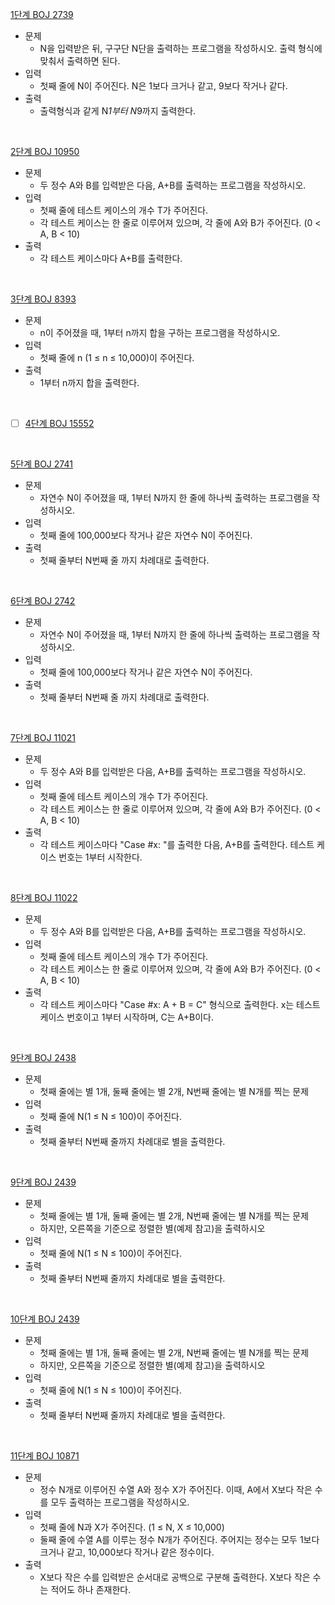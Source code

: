 [1단계 BOJ 2739](https://www.acmicpc.net/problem/2739)

- 문제
  - N을 입력받은 뒤, 구구단 N단을 출력하는 프로그램을 작성하시오. 출력 형식에 맞춰서 출력하면 된다.
- 입력
  - 첫째 줄에 N이 주어진다. N은 1보다 크거나 같고, 9보다 작거나 같다.
- 출력
  - 출력형식과 같게 N*1부터 N*9까지 출력한다.

<br>

[2단계 BOJ 10950](https://www.acmicpc.net/problem/10950)

- 문제
  - 두 정수 A와 B를 입력받은 다음, A+B를 출력하는 프로그램을 작성하시오.
- 입력
  - 첫째 줄에 테스트 케이스의 개수 T가 주어진다.
  - 각 테스트 케이스는 한 줄로 이루어져 있으며, 각 줄에 A와 B가 주어진다. (0 < A, B < 10)
- 출력
  - 각 테스트 케이스마다 A+B를 출력한다.

<br>

[3단계 BOJ 8393](https://www.acmicpc.net/problem/8393)

- 문제
  - n이 주어졌을 때, 1부터 n까지 합을 구하는 프로그램을 작성하시오.
- 입력
  - 첫째 줄에 n (1 ≤ n ≤ 10,000)이 주어진다.
- 출력
  - 1부터 n까지 합을 출력한다.

<br>

- [ ] [4단계 BOJ 15552](https://www.acmicpc.net/problem/15552)

<br>

[5단계 BOJ 2741](https://www.acmicpc.net/problem/2741)

- 문제
  - 자연수 N이 주어졌을 때, 1부터 N까지 한 줄에 하나씩 출력하는 프로그램을 작성하시오.
- 입력
  - 첫째 줄에 100,000보다 작거나 같은 자연수 N이 주어진다.
- 출력
  - 첫째 줄부터 N번째 줄 까지 차례대로 출력한다.

<br>

[6단계 BOJ 2742](https://www.acmicpc.net/problem/2742)

- 문제
  - 자연수 N이 주어졌을 때, 1부터 N까지 한 줄에 하나씩 출력하는 프로그램을 작성하시오.
- 입력
  - 첫째 줄에 100,000보다 작거나 같은 자연수 N이 주어진다.
- 출력
  - 첫째 줄부터 N번째 줄 까지 차례대로 출력한다.

<br>

[7단계 BOJ 11021](https://www.acmicpc.net/problem/11021)

- 문제
  - 두 정수 A와 B를 입력받은 다음, A+B를 출력하는 프로그램을 작성하시오.
- 입력
  - 첫째 줄에 테스트 케이스의 개수 T가 주어진다.
  - 각 테스트 케이스는 한 줄로 이루어져 있으며, 각 줄에 A와 B가 주어진다. (0 < A, B < 10)
- 출력
  - 각 테스트 케이스마다 "Case #x: "를 출력한 다음, A+B를 출력한다. 테스트 케이스 번호는 1부터 시작한다.

<br>

[8단계 BOJ 11022](https://www.acmicpc.net/problem/11022)

- 문제
  - 두 정수 A와 B를 입력받은 다음, A+B를 출력하는 프로그램을 작성하시오.
- 입력
  - 첫째 줄에 테스트 케이스의 개수 T가 주어진다.
  - 각 테스트 케이스는 한 줄로 이루어져 있으며, 각 줄에 A와 B가 주어진다. (0 < A, B < 10)
- 출력
  - 각 테스트 케이스마다 "Case #x: A + B = C" 형식으로 출력한다. x는 테스트 케이스 번호이고 1부터 시작하며, C는 A+B이다.


<br>

[9단계 BOJ 2438](https://www.acmicpc.net/problem/2438)

- 문제
  - 첫째 줄에는 별 1개, 둘째 줄에는 별 2개, N번째 줄에는 별 N개를 찍는 문제
- 입력
  - 첫째 줄에 N(1 ≤ N ≤ 100)이 주어진다.
- 출력
  - 첫째 줄부터 N번째 줄까지 차례대로 별을 출력한다.

<br>

[9단계 BOJ 2439](https://www.acmicpc.net/problem/2439)

- 문제
  - 첫째 줄에는 별 1개, 둘째 줄에는 별 2개, N번째 줄에는 별 N개를 찍는 문제
  - 하지만, 오른쪽을 기준으로 정렬한 별(예제 참고)을 출력하시오
- 입력
  - 첫째 줄에 N(1 ≤ N ≤ 100)이 주어진다.
- 출력
  - 첫째 줄부터 N번째 줄까지 차례대로 별을 출력한다.

<br>

[10단계 BOJ 2439](https://www.acmicpc.net/problem/2439)

- 문제
  - 첫째 줄에는 별 1개, 둘째 줄에는 별 2개, N번째 줄에는 별 N개를 찍는 문제
  - 하지만, 오른쪽을 기준으로 정렬한 별(예제 참고)을 출력하시오
- 입력
  - 첫째 줄에 N(1 ≤ N ≤ 100)이 주어진다.
- 출력
  - 첫째 줄부터 N번째 줄까지 차례대로 별을 출력한다.

<br>

[11단계 BOJ 10871](https://www.acmicpc.net/problem/10871)

- 문제
  - 정수 N개로 이루어진 수열 A와 정수 X가 주어진다. 이때, A에서 X보다 작은 수를 모두 출력하는 프로그램을 작성하시오.
- 입력
  - 첫째 줄에 N과 X가 주어진다. (1 ≤ N, X ≤ 10,000)
  - 둘째 줄에 수열 A를 이루는 정수 N개가 주어진다. 주어지는 정수는 모두 1보다 크거나 같고, 10,000보다 작거나 같은 정수이다.
- 출력
  - X보다 작은 수를 입력받은 순서대로 공백으로 구분해 출력한다. X보다 작은 수는 적어도 하나 존재한다.
